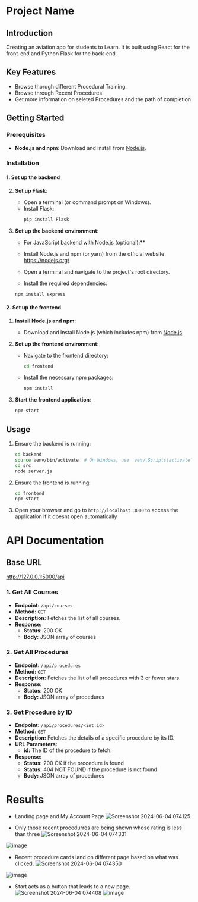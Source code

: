 # Project Name

## Introduction

Creating an aviation app for students to Learn. It is built using React for the front-end and Python Flask for the back-end.

## Key Features

- Browse thorugh different Procedural Training.
- Browse through Recent Procedures
- Get more information on seleted Procedures and the path of completion

## Getting Started

### Prerequisites

- **Node.js and npm**: Download and install from [Node.js](https://nodejs.org/).


### Installation

#### 1. Set up the backend


2. **Set up Flask**:
    - Open a terminal (or command prompt on Windows).
    - Install Flask:
      ```bash
      pip install Flask
      ```

3. **Set up the backend environment**:
    - For JavaScript backend with Node.js (optional):**

    - Install Node.js and npm (or yarn) from the official website: https://nodejs.org/
    - Open a terminal and navigate to the project's root directory.
    - Install the required dependencies:

    ```bash
    npm install express
    ```



#### 2. Set up the frontend

1. **Install Node.js and npm**:
    - Download and install Node.js (which includes npm) from [Node.js](https://nodejs.org/).

2. **Set up the frontend environment**:
    - Navigate to the frontend directory:
      ```bash
      cd frontend
      ```

    - Install the necessary npm packages:
      ```bash
      npm install
      ```

3. **Start the frontend application**:
    ```bash
    npm start
    ```

## Usage

1. Ensure the backend is running:
    ```bash
    cd backend
    source venv/bin/activate  # On Windows, use `venv\Scripts\activate`
    cd src
    node server.js

    ```

2. Ensure the frontend is running:
    ```bash
    cd frontend
    npm start
    ```

3. Open your browser and go to `http://localhost:3000` to access the application if it doesnt open automatically

# API Documentation

## Base URL

http://127.0.0.1:5000/api


### 1. Get All Courses

- **Endpoint:** `/api/courses`
- **Method:** `GET`
- **Description:** Fetches the list of all courses.
- **Response:**
  - **Status:** 200 OK
  - **Body:** JSON array of courses

### 2. Get All Procedures

- **Endpoint:** `/api/procedures`
- **Method:** `GET`
- **Description:** Fetches the list of all procedures with 3 or fewer stars.
- **Response:**
  - **Status:** 200 OK
  - **Body:** JSON array of procedures

### 3. Get Procedure by ID

- **Endpoint:** `/api/procedures/<int:id>`
- **Method:** `GET`
- **Description:** Fetches the details of a specific procedure by its ID.
- **URL Parameters:**
  - **id:** The ID of the procedure to fetch.
- **Response:**
  - **Status:** 200 OK if the procedure is found
  - **Status:** 404 NOT FOUND if the procedure is not found
   - **Body:** JSON array of procedures

# Results

- Landing page and My Account Page
![Screenshot 2024-06-04 074125](https://github.com/vedantipawar/Training-Aviation-Updated/assets/51786206/41a71009-46d3-49b9-b0cc-707e7b921970)

- Only those recent procedurres are being shown whose rating is less than three
![Screenshot 2024-06-04 074331](https://github.com/vedantipawar/Training-Aviation-Updated/assets/51786206/e7e882a9-c19b-4b3c-b501-e746cb3675dc)

![image](https://github.com/vedantipawar/Training-Aviation-Updated/assets/51786206/642941d5-a412-4e28-a8ab-d8b01210f17a)

- Recent procedure cards land on different page based on what was clicked.
![Screenshot 2024-06-04 074350](https://github.com/vedantipawar/Training-Aviation-Updated/assets/51786206/4656e0a5-d635-4056-9aa5-9878337c2c6e)

![image](https://github.com/vedantipawar/Training-Aviation-Updated/assets/51786206/d66084ca-1dda-4f6f-9c8a-4f76a8630006)

- Start acts as a button that leads to a new page.
![Screenshot 2024-06-04 074408](https://github.com/vedantipawar/Training-Aviation-Updated/assets/51786206/6e214706-7aa0-4fd7-9813-e68bb82eb912)
![image](https://github.com/vedantipawar/Training-Aviation-Updated/assets/51786206/2457b6cd-aba7-46c0-8635-3e43d235ad59)
